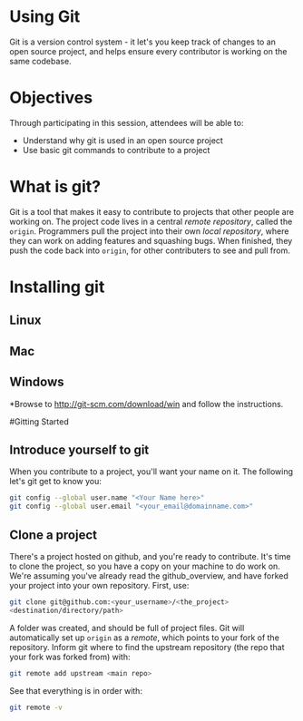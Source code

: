 # Using Git
Git is a version control system - it let's you keep track of changes to an open
source project, and helps ensure every contributor is working on the same
codebase.

# Objectives
Through participating in this session, attendees will be able to:
* Understand why git is used in an open source project
* Use basic git commands to contribute to a project

# What is git?
Git is a tool that makes it easy to contribute to projects that other people are
working on. The project code lives in a central _remote repository_, called the 
`origin`. Programmers pull the project into their own _local repository_,
where they can work on adding features and squashing bugs. When finished, they
push the code back into `origin`, for other contributers to see and pull from.

# Installing git
## Linux

## Mac

## Windows
*Browse to http://git-scm.com/download/win and follow the instructions.

#Gitting Started
## Introduce yourself to git
When you contribute to a project, you'll want your name on it. The following
let's git get to know you:
```bash
git config --global user.name "<Your Name here>"
git config --global user.email "<your_email@domainname.com>"
```

## Clone a project
There's a project hosted on github, and you're ready to contribute. It's time to
clone the project, so you have a copy on your machine to do work on. We're
assuming you've already read the github\_overview, and have forked your project
into your own repository. First, use:
```bash
git clone git@github.com:<your_username>/<the_project>
<destination/directory/path>
```
A folder was created, and should be full of project files. Git will
automatically set up `origin` as a _remote_, which points to your fork of the
repository. Inform git where to find the upstream repository (the repo that your
fork was forked from) with:
```bash
git remote add upstream <main repo>
```
See that everything is in order with:
```bash
git remote -v
```
